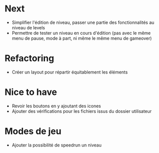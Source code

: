 # Next
* Simplifier l'édition de niveau, passer une partie des fonctionnalités au niveau de levels
* Permettre de tester un niveau en cours d'édition (pas avec le même menu de pause, mode à part, ni
  même le même menu de gameover)

# Refactoring
* Créer un layout pour répartir équitablement les éléments

# Nice to have
* Revoir les boutons en y ajoutant des icones
* Ajouter des vérifications pour les fichiers issus du dossier utilisateur

# Modes de jeu
* Ajouter la possibilité de speedrun un niveau
